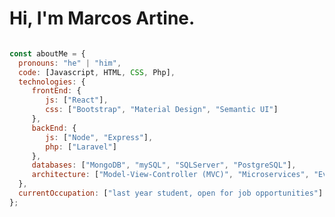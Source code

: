 <h1>  Hi, I'm Marcos Artine. </h1> 

 ``` Javascript

const aboutMe = {
   pronouns: "he" | "him",
   code: [Javascript, HTML, CSS, Php],
   technologies: {
      frontEnd: {
         js: ["React"],
         css: ["Bootstrap", "Material Design", "Semantic UI"]
      },
      backEnd: {
         js: ["Node", "Express"],
         php: ["Laravel"]
      },
      databases: ["MongoDB", "mySQL", "SQLServer", "PostgreSQL"],
      architecture: ["Model-View-Controller (MVC)", "Microservices", "Event-driven", "Design system pattern"]
   },
   currentOccupation: ["last year student, open for job opportunities"]
};


```


<!--
**MarcosArtine/MarcosArtine** is a ✨ _special_ ✨ repository because its `README.md` (this file) appears on your GitHub profile.

Here are some ideas to get you started:

- 🔭 I’m currently working on ...
- 🌱 I’m currently learning ...
- 👯 I’m looking to collaborate on ...
- 🤔 I’m looking for help with ...
- 💬 Ask me about ...
- 📫 How to reach me: ...
- 😄 Pronouns: ...
- ⚡ Fun fact: ...
-->
